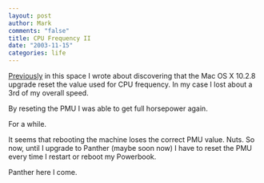 ```yaml
--- 
layout: post
author: Mark
comments: "false"
title: CPU Frequency II
date: "2003-11-15"
categories: life
---
```

<a href="http://www.zanshin.net/blogs/000296.html" title="cpu frequency">Previously</a> in this space I wrote about discovering that the Mac OS X 10.2.8 upgrade reset the value used for CPU frequency. In my case I lost about a 3rd of my overall speed.

By reseting the PMU I was able to get full horsepower again.

For a while.

It seems that rebooting the machine loses the correct PMU value. Nuts. So now, until I upgrade to Panther (maybe soon now) I have to reset the PMU every time I restart or reboot my Powerbook.

Panther here I come.

